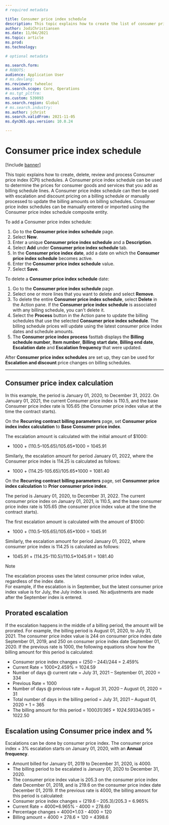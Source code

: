 ```yaml
---
# required metadata

title: Consumer price index schedule
description: This topic explains how to create the list of consumer price index (CPI) schedules that you obtain from the internet to help determine the escalation charge in Subscription billing. 
author: JodiChristiansen
ms.date: 11/04/2021
ms.topic: article
ms.prod: 
ms.technology: 

# optional metadata

ms.search.form:  
# ROBOTS: 
audience: Application User
# ms.devlang: 
ms.reviewer: twheeloc
ms.search.scope: Core, Operations
# ms.tgt_pltfrm: 
ms.custom: 539093
ms.search.region: Global
# ms.search.industry: 
ms.author: jchrist
ms.search.validFrom: 2021-11-05
ms.dyn365.ops.version: 10.0.24

---
```


# Consumer price index schedule

[!include [banner](../includes/banner.md)]

This topic explains how to create, delete, review and process Consumer price index (CPI) schedules. A Consumer price index schedule can be used to determine the prices for consumer goods and services that you add as billing schedule lines. A Consumer price index schedule can then be used with escalation and discount pricing on a billing schedule or manually processed to update the billing amounts on billing schedules. Consumer price index schedules can be manually entered or imported using the Consumer price index schedule composite entity.

To add a Consumer price index schedule:
1. Go to the **Consumer price index schedule** page.
2. Select **New**. 
3. Enter a unique **Consumer price index schedule** and a **Description**. 
4. Select **Add** under **Consumer price index schedule** tab. 
5. In the **Consumer price index date**, add a date on which the **Consumer price index schedule** becomes active. 
6. Enter the **Consumer price index schedule** value. 
7. Select **Save**. 

To delete a **Consumer price index schedule** date:
1. Go to the **Consumer price index schedule** page. 
2. Select one or more lines that you want to delete and select **Remove**. 
3. To delete the entire **Consumer price index schedule**, select **Delete** in the Action pane. If the **Consumer price index schedule** is associated with any billing schedule, you can't delete it.
4. Select the **Process** button in the Action pane to update the billing schedules that use the selected **Consumer price index schedule**. The billing schedule prices will update using the latest consumer price index dates and schedule amounts.
5. The **Consumer price index process** fasttab displays the **Billing schedule number**, **Item number**, **Billing start date**, **Billing end date**, **Escalation date** and **Escalation frequency** that were updated. 

After **Consumer price index schedules** are set up, they can be used for **Escalation and discount** price changes on billing schedules.

---

## Consumer price index calculation

In this example, the period is January 01, 2020, to December 31, 2022. On January 01, 2021, the current Consumer price index is 110.5, and the base Consumer price index rate is 105.65 (the Consumer price index value at the time the contract starts).

On the **Recurring contract billing parameters** page, set **Consumer price index index calculation** to **Base Consumer price index**.

The escalation amount is calculated with the initial amount of $1000: 
* 1000 + (110.5–105.65)/105.65*1000 = 1045.91

Similarly, the escalation amount for period January 01, 2022, where the Consumer price index is 114.25 is calculated as follows:
* 1000 + (114.25-105.65)/105.65*1000 = 1081.40

On the **Recurring contract billing parameters** page, set **Consumner price index calculation** to **Prior consumer price index**.

The period is January 01, 2020, to December 31, 2022. The current consumer price index on January 01, 2021, is 110.5, and the base consumer price index rate is 105.65 (the consumer price index value at the time the contract starts).

The first escalation amount is calculated with the amount of $1000:
* 1000 + (110.5–105.65)/105.65*1000 = 1045.91

Similarly, the escalation amount for period January 01, 2022, where consumer price index is 114.25 is calculated as follows:
* 1045.91 + (114.25-110.5)/110.5*1045.91 = 1081.40

> [!Note]
> The escalation process uses the latest consumer price index value, regardless of the index date.   
For example, if the escalation is in September, but the latest consumer price index value is for July, the July index is used. No adjustments are made after the September index is entered.

## Prorated escalation

If the escalation happens in the middle of a billing period, the amount will be prorated. For example, the billing period is August 01, 2020, to July 31, 2021. The consumer price index value is 244 on consumer price index date September 01, 2019, and 250 on consumer price index date September 01, 2020. If the previous rate is 1000, the following equations show how the billing amount for this period is calculated:
* Consumer price index changes = (250 – 244)/244 = 2.459%
* Current Rate = 1000*2.459% = 1024.59
* Number of days @ current rate = July 31, 2021 – September 01, 2020 = 334
* Previous Rate = 1000
* Number of days @ previous rate = August 31, 2020 – August 01, 2020 = 31
* Total number of days in the billing period = July 31, 2021 – August 01, 2020 + 1 = 365
* The billing amount for this period = 1000*31/365 + 1024.59*334/365 = 1022.50

## Escalation using Consumer price index and %

Escalations can be done by consumer price index. The consumer price index + 3% escalation starts on January 01, 2020, with an **Annual frequency**. 
 - Amount billed for January 01, 2019 to December 31, 2020, is 4000. 
 - The billing period to be escalated is January 01, 2020 to December 31, 2020. 
 - The consumer price index value is 205.3 on the consumer price index date December 01, 2018, and is 219.6 on the consumer price index date December 01, 2019. 
 If the previous rate is 4000, the billing amount for this period is calculated:
 - Consumer price index changes = (219.6 – 205.3)/205.3 = 6.965%
 - Current Rate = 4000*6.965% - 4000 = 278.60
 - Percentage changes = 4000*1.03 - 4000 = 120
 - Billing amount = 4000 + 278.6 + 120 = 4398.6
